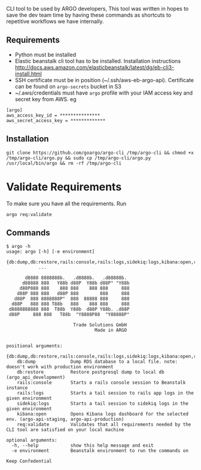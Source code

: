 CLI tool to be used by ARGO developers, This tool was written in hopes to save the dev team time by having these
commands as shortcuts to repetitive workflows we have internally.

## Requirements
- Python must be installed
- Elastic beanstalk cli tool has to be installed. Installation instructions http://docs.aws.amazon.com/elasticbeanstalk/latest/dg/eb-cli3-install.html
- SSH certificate must be in position (~/.ssh/aws-eb-argo-api). Certificate can be found on `argo-secrets` bucket in S3
- ~/.aws/credentials must have `argo` profile with your IAM access key and secret key from AWS. eg
```
[argo]
aws_access_key_id = ***************
aws_secret_access_key = *************
```

## Installation
```
git clone https://github.com/goargo/argo-cli /tmp/argo-cli && chmod +x /tmp/argo-cli/argo.py && sudo cp /tmp/argo-cli/argo.py /usr/local/bin/argo && rm -rf /tmp/argo-cli
```

# Validate Requirements
To make sure you have all the requirements. Run
```
argo req:validate
```

## Commands
```
$ argo -h
usage: argo [-h] [-e environment]
            {db:dump,db:restore,rails:console,rails:logs,sidekiq:logs,kibana:open,req:validate}
            ...

       d8888 8888888b.   .d8888b.   .d88888b.
      d88888 888   Y88b d88P  Y88b d88P" "Y88b
     d88P888 888    888 888    888 888     888
    d88P 888 888   d88P 888        888     888
   d88P  888 8888888P"  888  88888 888     888
  d88P   888 888 T88b   888    888 888     888
 d8888888888 888  T88b  Y88b  d88P Y88b. .d88P
 d88P     888 888   T88b  "Y8888P88  "Y88888P"

                         Trade Solutions GmbH
                                 Made in ARGO


positional arguments:
  {db:dump,db:restore,rails:console,rails:logs,sidekiq:logs,kibana:open,req:validate}
    db:dump             Dump RDS database to a local file. note: doesn't work with production environment
    db:restore          Restore postgresql dump to local db (argo_api_development)
    rails:console       Starts a rails console session to Beanstalk instance
    rails:logs          Starts a tail session to rails app logs in the given environment
    sidekiq:logs        Starts a tail session to sidekiq logs in the given environment
    kibana:open         Opens Kibana logs dashboard for the selected env. (argo-api-staging, argo-api-production)
    req:validate        Validates that all requirements needed by the CLI tool are satisfied on your local machine

optional arguments:
  -h, --help            show this help message and exit
  -e environment        Beanstalk environment to run the commands on

Keep Confedential
```
